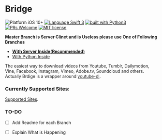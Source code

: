 # Bridge
![Platform iOS 10+](https://img.shields.io/badge/Platform-iOS%2010%2B-blue.svg)
[![Language Swift 3](https://img.shields.io/badge/Language-Swift%203-orange.svg)](https://developer.apple.com/swift)
[![built with Python3](https://img.shields.io/badge/built%20with-Python3-green.svg)](https://www.python.org/)
[![PRs Welcome](https://img.shields.io/badge/PRs-welcome-brightgreen.svg?style=flat-square)](http://makeapullrequest.com)
[![MIT license](https://img.shields.io/badge/license-MIT-blue.svg)](https://github.com/aboutsajjad/Bridge/blob/master/LICENSE)

**Master Branch is Server Clinet and is Useless please use One of Following Branches**

* **[With Server Inside(Recommended)](https://github.com/aboutsajjad/Bridge/tree/withServerInside)**
* [With Python Inside](https://github.com/aboutsajjad/Bridge/tree/withPythonInside)

The easiest way to download videos from Youtube, Tumblr, Dailymotion, Vine, Facebook, Instagram, Vimeo, Adobe.tv, Soundcloud and others. Actually Brdige is a wrapper around [youtube-dl](https://rg3.github.io/youtube-dl/).

### Currently Supported Sites:

[Supported Sites](https://rg3.github.io/youtube-dl/supportedsites.html).

### TO-DO

- [ ] Add Readme for each Branch
- [ ] Explain What is Happening

